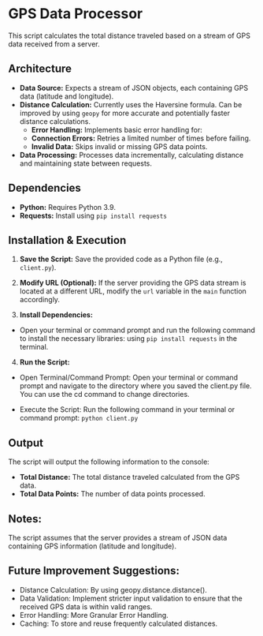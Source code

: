 # GPS Data Processor 

This script calculates the total distance traveled based on a stream of GPS data received from a server.

## Architecture

* **Data Source:** Expects a stream of JSON objects, each containing GPS data (latitude and longitude).
* **Distance Calculation:** Currently uses the Haversine formula. Can be improved by using `geopy` for more accurate and potentially faster distance calculations.
    * **Error Handling:** Implements basic error handling for:
    * **Connection Errors:** Retries a limited number of times before failing.
    * **Invalid Data:** Skips invalid or missing GPS data points.
* **Data Processing:** Processes data incrementally, calculating distance and maintaining state between requests.

## Dependencies

* **Python:** Requires Python 3.9.
* **Requests:** Install using `pip install requests`

## Installation & Execution

1. **Save the Script:** Save the provided code as a Python file (e.g., `client.py`).

2. **Modify URL (Optional):** If the server providing the GPS data stream is located at a different URL, modify the `url` variable in the `main` function accordingly.

3. **Install Dependencies:** 

- Open your terminal or command prompt and run the following command to install the necessary libraries: using `pip install requests` in the terminal.

4. **Run the Script:** 

- Open Terminal/Command Prompt: Open your terminal or command prompt and navigate to the directory where you saved the client.py file. You can use the cd command to change directories.

- Execute the Script: Run the following command in your terminal or command prompt: `python client.py`


## Output

The script will output the following information to the console:

* **Total Distance:** The total distance traveled calculated from the GPS data.
* **Total Data Points:** The number of data points processed.


## Notes:

The script assumes that the server provides a stream of JSON data containing GPS information (latitude and longitude).

## Future Improvement Suggestions:
- Distance Calculation: By using geopy.distance.distance().
- Data Validation:  Implement stricter input validation to ensure that the received GPS data is within valid ranges.
- Error Handling: More Granular Error Handling.
- Caching: To store and reuse frequently calculated distances.
